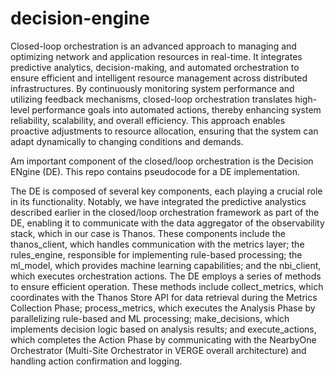 # decision-engine

Closed-loop orchestration is an advanced approach to managing and optimizing network and application resources in real-time. It integrates predictive analytics, decision-making, and automated orchestration to ensure efficient and intelligent resource management across distributed infrastructures. By continuously monitoring system performance and utilizing feedback mechanisms, closed-loop orchestration translates high-level performance goals into automated actions, thereby enhancing system reliability, scalability, and overall efficiency. This approach enables proactive adjustments to resource allocation, ensuring that the system can adapt dynamically to changing conditions and demands.

Am important component of the closed/loop orchestration is the Decision ENgine (DE). This repo contains pseudocode for a DE implementation.

The DE is composed of several key components, each playing a crucial role in its functionality. Notably, we have integrated the predictive analystics described earlier in the closed/loop orchestration framework as part of the DE, enabling it to communicate with the data aggregator of the observability stack, which in our case is Thanos. 
These components include the thanos_client, which handles communication with the metrics layer; the rules_engine, responsible for implementing rule-based processing; the ml_model, which provides machine learning capabilities; and the nbi_client, which executes orchestration actions.
The DE employs a series of methods to ensure efficient operation. These methods include collect_metrics, which coordinates with the Thanos Store API for data retrieval during the Metrics Collection Phase; process_metrics, which executes the Analysis Phase by parallelizing rule-based and ML processing; make_decisions, which implements decision logic based on analysis results; and execute_actions, which completes the Action Phase by communicating with the NearbyOne Orchestrator (Multi-Site Orchestrator in VERGE overall architecture) and handling action confirmation and logging.
